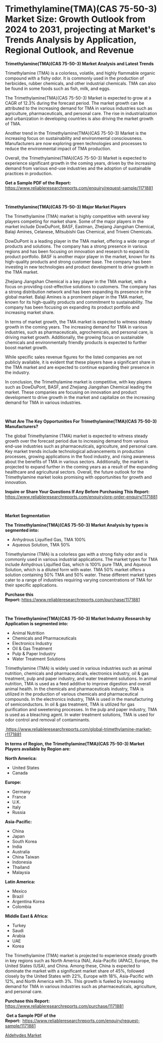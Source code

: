 <p><h1>Trimethylamine(TMA)(CAS 75-50-3) Market Size: Growth Outlook from 2024 to 2031, projecting at Market's Trends Analysis by Application, Regional Outlook, and Revenue</h1></p><p><strong>Trimethylamine(TMA)(CAS 75-50-3) Market Analysis and Latest Trends</strong></p>
<p><p>Trimethylamine (TMA) is a colorless, volatile, and highly flammable organic compound with a fishy odor. It is commonly used in the production of herbicides, rubber chemicals, and other industrial chemicals. TMA can also be found in some foods such as fish, milk, and eggs.</p><p>The Trimethylamine(TMA)(CAS 75-50-3) Market is expected to grow at a CAGR of 12.3% during the forecast period. The market growth can be attributed to the increasing demand for TMA in various industries such as agriculture, pharmaceuticals, and personal care. The rise in industrialization and urbanization in developing countries is also driving the market growth of TMA.</p><p>Another trend in the Trimethylamine(TMA)(CAS 75-50-3) Market is the increasing focus on sustainability and environmental consciousness. Manufacturers are now exploring green technologies and processes to reduce the environmental impact of TMA production.</p><p>Overall, the Trimethylamine(TMA)(CAS 75-50-3) Market is expected to experience significant growth in the coming years, driven by the increasing demand from various end-use industries and the adoption of sustainable practices in production.</p></p>
<p><strong>Get a Sample PDF of the Report:&nbsp;</strong> <a href="https://www.reliableresearchreports.com/enquiry/request-sample/1171881">https://www.reliableresearchreports.com/enquiry/request-sample/1171881</a></p>
<p>&nbsp;</p>
<p><strong>Trimethylamine(TMA)(CAS 75-50-3) Major Market Players</strong></p>
<p><p>The Trimethylamine (TMA) market is highly competitive with several key players competing for market share. Some of the major players in the market include DowDuPont, BASF, Eastman, Zhejiang Jiangshan Chemical, Balaji Amines, Celanese, Mitsubishi Gas Chemical, and Triveni Chemicals.</p><p>DowDuPont is a leading player in the TMA market, offering a wide range of products and solutions. The company has a strong presence in various regions and has been focusing on innovation and research to expand its product portfolio. BASF is another major player in the market, known for its high-quality products and strong customer base. The company has been investing in new technologies and product development to drive growth in the TMA market.</p><p>Zhejiang Jiangshan Chemical is a key player in the TMA market, with a focus on providing cost-effective solutions to customers. The company has a strong distribution network and has been expanding its presence in the global market. Balaji Amines is a prominent player in the TMA market, known for its high-quality products and commitment to sustainability. The company has been focusing on expanding its product portfolio and increasing market share.</p><p>In terms of market growth, the TMA market is expected to witness steady growth in the coming years. The increasing demand for TMA in various industries, such as pharmaceuticals, agrochemicals, and personal care, is driving market growth. Additionally, the growing focus on sustainable chemicals and environmentally friendly products is expected to further boost market growth.</p><p>While specific sales revenue figures for the listed companies are not publicly available, it is evident that these players have a significant share in the TMA market and are expected to continue expanding their presence in the industry.</p><p>In conclusion, the Trimethylamine market is competitive, with key players such as DowDuPont, BASF, and Zhejiang Jiangshan Chemical leading the market. These companies are focusing on innovation and product development to drive growth in the market and capitalize on the increasing demand for TMA in various industries.</p></p>
<p>&nbsp;</p>
<p><strong>What Are The Key Opportunities For Trimethylamine(TMA)(CAS 75-50-3) Manufacturers?</strong></p>
<p><p>The global Trimethylamine (TMA) market is expected to witness steady growth over the forecast period due to increasing demand from various end-use industries such as pharmaceuticals, agriculture, and personal care. Key market trends include technological advancements in production processes, growing applications in the food industry, and rising awareness about the benefits of TMA in various sectors. Additionally, the market is projected to expand further in the coming years as a result of the expanding healthcare and agricultural sectors. Overall, the future outlook for the Trimethylamine market looks promising with opportunities for growth and innovation.</p></p>
<p><strong>Inquire or Share Your Questions If Any Before Purchasing This Report:</strong> <a href="https://www.reliableresearchreports.com/enquiry/pre-order-enquiry/1171881">https://www.reliableresearchreports.com/enquiry/pre-order-enquiry/1171881</a></p>
<p>&nbsp;</p>
<p><strong>Market Segmentation</strong></p>
<p><strong>The Trimethylamine(TMA)(CAS 75-50-3) Market Analysis by types is segmented into:</strong></p>
<p><ul><li>Anhydrous Liquified Gas, TMA 100%</li><li>Aqueous Solution, TMA 50%</li></ul></p>
<p><p>Trimethylamine (TMA) is a colorless gas with a strong fishy odor and is commonly used in various industrial applications. The market types for TMA include Anhydrous Liquified Gas, which is 100% pure TMA, and Aqueous Solution, which is a diluted form with water. TMA 50% market offers a solution containing 50% TMA and 50% water. These different market types cater to a range of industries requiring varying concentrations of TMA for their specific applications.</p></p>
<p><strong>Purchase this Report:&nbsp;</strong><a href="https://www.reliableresearchreports.com/purchase/1171881">https://www.reliableresearchreports.com/purchase/1171881</a></p>
<p>&nbsp;</p>
<p><strong>The Trimethylamine(TMA)(CAS 75-50-3) Market Industry Research by Application is segmented into:</strong></p>
<p><ul><li>Animal Nutrition</li><li>Chemicals and Pharmaceuticals</li><li>Electronics Industry</li><li>Oil & Gas Treatment</li><li>Pulp & Paper Industry</li><li>Water Treatment Solutions</li></ul></p>
<p><p>Trimethylamine (TMA) is widely used in various industries such as animal nutrition, chemicals and pharmaceuticals, electronics industry, oil & gas treatment, pulp and paper industry, and water treatment solutions. In animal nutrition, TMA is used as a feed additive to improve digestion and overall animal health. In the chemicals and pharmaceuticals industry, TMA is utilized in the production of various chemicals and pharmaceutical compounds. In the electronics industry, TMA is used in the manufacturing of semiconductors. In oil & gas treatment, TMA is utilized for gas purification and sweetening processes. In the pulp and paper industry, TMA is used as a bleaching agent. In water treatment solutions, TMA is used for odor control and removal of contaminants.</p></p>
<p><a href="https://www.reliableresearchreports.com/global-trimethylamine-market-r1171881">&nbsp;https://www.reliableresearchreports.com/global-trimethylamine-market-r1171881</a></p>
<p><strong>In terms of Region, the Trimethylamine(TMA)(CAS 75-50-3) Market Players available by Region are:</strong></p>
<p>
    <p> <strong> North America: </strong>
        <ul>
            <li>United States</li>
            <li>Canada</li>
        </ul>
        </p> 
    <p> <strong> Europe: </strong>
        <ul>
            <li>Germany</li>
            <li>France</li>
            <li>U.K.</li>
            <li>Italy</li>
            <li>Russia</li>
        </ul>
        </p> 
    <p> <strong> Asia-Pacific: </strong>
        <ul>
            <li>China</li>
            <li>Japan</li>
            <li>South Korea</li>
            <li>India</li>
            <li>Australia</li>
            <li>China Taiwan</li>
            <li>Indonesia</li>
            <li>Thailand</li>
            <li>Malaysia</li>
        </ul>
        </p> 
    <p> <strong> Latin America: </strong>
        <ul>
            <li>Mexico</li>
            <li>Brazil</li>
            <li>Argentina Korea</li>
            <li>Colombia</li>
        </ul>
        </p> 
    <p> <strong> Middle East & Africa: </strong>
        <ul>
            <li>Turkey</li>
            <li>Saudi</li>
            <li>Arabia</li>
            <li>UAE</li>
            <li>Korea</li>
        </ul>
    </p>
    </p>
<p><p>The Trimethylamine (TMA) market is projected to experience steady growth in key regions such as North America (NA), Asia-Pacific (APAC), Europe, the United States (USA), and China. Among these, China is expected to dominate the market with a significant market share of 45%, followed closely by the United States with 22%, Europe with 18%, Asia-Pacific with 12%, and North America with 3%. This growth is fueled by increasing demand for TMA in various industries such as pharmaceuticals, agriculture, and personal care.</p></p>
<p><strong>Purchase this Report: </strong><a href="https://www.reliableresearchreports.com/purchase/1171881">https://www.reliableresearchreports.com/purchase/1171881</a></p>
<p>&nbsp;<strong>Get a Sample PDF of the Report:&nbsp;&nbsp;</strong><a href="https://www.reliableresearchreports.com/enquiry/request-sample/1171881">https://www.reliableresearchreports.com/enquiry/request-sample/1171881</a></p>
<p><strong></strong></p>
<p><p><a href="https://github.com/gracielawharris42024/Market-Research-Report-List-1/blob/main/aldehydes-market.md">Aldehydes Market</a></p></p>
